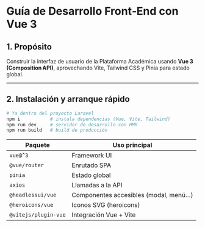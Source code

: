 # Guía de Desarrollo Front‑End con Vue 3

## 1. Propósito

Construir la interfaz de usuario de la Plataforma Académica usando **Vue 3 (Composition API)**, aprovechando Vite, Tailwind CSS y Pinia para estado global.

---

## 2. Instalación y arranque rápido

```bash
# Ya dentro del proyecto Laravel
npm i           # instala dependencias (Vue, Vite, Tailwind)
npm run dev     # servidor de desarrollo con HMR
npm run build   # build de producción
```

| Paquete              | Uso principal                         |
| -------------------- | ------------------------------------- |
| `vue@^3`             | Framework UI                          |
| `@vue/router`        | Enrutado SPA                          |
| `pinia`              | Estado global                         |
| `axios`              | Llamadas a la API                     |
| `@headlessui/vue`    | Componentes accesibles (modal, menú…) |
| `@heroicons/vue`     | Iconos SVG (heroicons)                |
| `@vitejs/plugin-vue` | Integración Vue + Vite                |

